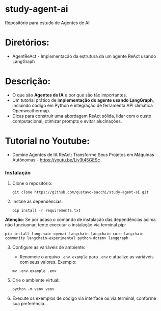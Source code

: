 # study-agent-ai
Repositório para estudo de Agentes de AI

# Diretórios:
- AgentReAct - Implementação da estrutura da um agente ReAct usando LangGraph

# Descrição:
- O que são **Agentes de IA** e por que são tão importantes.  
- Um tutorial prático de **implementação do agente usando LangGraph**, incluindo código em Python e integração de ferramenta API climática Openweathermap.
- Dicas para construir uma abordagem ReAct sólida, lidar com o custo computacional, otimizar prompts e evitar alucinações.  

# Tutorial no Youtube:
- Domine Agentes de IA ReAct: Transforme Seus Projetos em Máquinas Autônomas - https://youtu.be/Liv3t45GESc

### Instalação

1. Clone o repositório:

   ```
   git clone https://github.com/gustavo-sacchi/study-agent-ai.git
   ```

2. Instale as dependências:

   ```
   pip install -r requirements.txt
   ```
**Atenção**: Se por acaso o comando de instalação das dependências acima não funciuonar, tente executar a instalação via terminal pip:

``` 
pip install langchain-openai langchain langchain-core langchain-community langchain-experimental python-dotenv langgraph
```
    

3. Configure as variáveis de ambiente:

   - Renomeie o arquivo `.env.example` para `.env` e atualize as variáveis com seus valores. Exemplo:

   ```
   mv .env.example .env
   ```

5) Crie o ambiente virtual: 

    ```
    python -m venv venv
    ```

6) Execute os exemplos de código via interface ou via terminal, conforme sua preferência.

